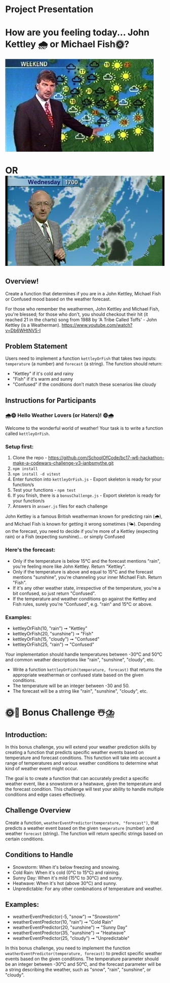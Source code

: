 # Project Presentation 
# How are you feeling today... John Kettley 🌧️ or Michael Fish🌞?
![alt text](<john kettley.jpg> "John Kettley") 
# OR ![alt text](_93286911_mediaitem93286909.jpg.webp "Michael Fish")

## Overview!

Create a function that determines if you are in a John Kettley, Michael Fish or Confused mood based on the weather forecast. 

For those who remember the weathermen, John Kettley and Michael Fish, you're blessed; for those who don't, you should checkout their hit (it reached 21 in the charts) song from 1988 by 'A Tribe Called Toffs' - John Kettley (is a Weatherman). https://www.youtube.com/watch?v=Db6WHtNV5-I 

## Problem Statement

Users need to implement a function `kettleyOrFish` that takes two inputs: `temperature` (a number) and `forecast` (a string). The function should return:
- "Kettley" if it's cold and rainy 
- "Fish" if it's warm and sunny 
- "Confused" if the conditions don’t match these scenarios like cloudy 

## Instructions for Participants
### 🌧️🌞 Hello Weather Lovers (or Haters)! 🌞🌧️

Welcome to the wonderful world of weather! Your task is to write a function called `kettleyOrFish`.  

### Setup first:
1) Clone the repo - https://github.com/SchoolOfCode/bc17-w6-hackathon-make-a-codewars-challenge-v3-ianbsmythe.git  
2) `npm install`
3) `npm install -d vitest`
4) Enter function into `kettleyOrFish.js` - Export skeleton is ready for your function/s
5) Test your functions - `npm test`
6) If you finish, there is a `bonusChallenge.js` - Export skeleton is ready for your function/s
7) Answers in `answer.js` files for each challenge

John Kettley is a famous British weatherman known for predicting rain (🌧️), and Michael Fish is known for
getting it wrong sometimes (🌤️). Depending on the forecast, you need to decide if you're more of a Kettley (expecting rain) or a Fish (expecting sunshine)... or simply Confused

### Here's the forecast:
- Only if the temperature is below 15°C and the forecast mentions "rain", you're feeling more like John Kettley. Return "Kettley".
- Only if the temperature is above and equal to 15°C and the forecast mentions "sunshine", you're channeling your inner Michael Fish. Return "Fish".
- If it's any other weather state, irrespective of the temperature, you're a bit confused, so just return "Confused".
- If the temperature and weather conditions go against the Kettley and Fish rules, surely you're "Confused", e.g. "rain" and 15°C or above. 

### Examples:
- kettleyOrFish(10, "rain") ➞ "Kettley"
- kettleyOrFish(20, "sunshine") ➞ "Fish"
- kettleyOrFish(15, "cloudy") ➞ "Confused"
- kettleyOrFish(25, "rain") ➞ "Confused"  

Your implementation should handle temperatures between -30°C and 50°C and common weather descriptions like "rain", "sunshine", "cloudy", etc.
 
- Write a function `kettleyOrFish(temperature, forecast)` that returns the appropriate weatherman or confused state based on the given conditions.
- The temperature will be an integer between -30 and 50.
- The forecast will be a string like "rain", "sunshine", "cloudy", etc.



# 🌞🥶 Bonus Challenge ☃️⛈️

## Introduction:
In this bonus challenge, you will extend your weather prediction skills by creating a function that predicts specific weather events based on temperature and forecast conditions. This function will take into account a range of temperatures and various weather conditions to determine what kind of weather event might occur.

The goal is to create a function that can accurately predict a specific weather event, like a snowstorm or a heatwave, given the temperature and the forecast condition. This challenge will test your ability to handle multiple conditions and edge cases effectively.

## Challenge Overview
Create a function, `weatherEventPredictor(temperature, "forecast")`, that predicts a weather event based on the given `temperature` (number) and weather `forecast` (string). The function will return specific strings based on certain conditions.

## Conditions to Handle
- Snowstorm: When it's below freezing and snowing.
- Cold Rain: When it's cold (0°C to 15°C) and raining.
- Sunny Day: When it's mild (15°C to 30°C) and sunny.
- Heatwave: When it's hot (above 30°C) and sunny.
- Unpredictable: For any other combinations of temperature and weather.

## Examples:

- weatherEventPredictor(-5, "snow") ➞ "Snowstorm"
- weatherEventPredictor(10, "rain") ➞ "Cold Rain"
- weatherEventPredictor(20, "sunshine") ➞ "Sunny Day"
- weatherEventPredictor(35, "sunshine") ➞ "Heatwave"
- weatherEventPredictor(25, "cloudy") ➞ "Unpredictable"

In this bonus challenge, you need to implement the function `weatherEventPredictor(temperature, forecast)` to predict specific weather events based on the given conditions. The temperature parameter should be an integer between -30°C and 50°C, and the forecast parameter will be a string describing the weather, such as "snow", "rain", "sunshine", or "cloudy".
